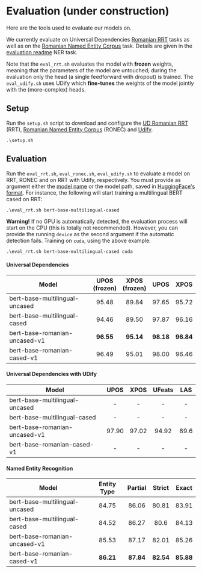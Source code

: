 # Evaluation (under construction)

Here are the tools used to evaluate our models on. 

We currently evaluate on Universal Dependencies [Romanian RRT](https://universaldependencies.org/treebanks/ro_rrt/index.html) tasks as well as on the [Romanian Named Entity Corpus](https://github.com/dumitrescustefan/ronec) task. Details are given in the [evaluation readme](evauation/README.md) NER task. 

Note that the ``eval_rrt.sh`` evaluates the model with **frozen** weights, meaning that the parameters of the model are untouched; during the evaluation only the head (a single feedforward with dropout) is trained. The ``eval_udify.sh`` uses UDify which **fine-tunes** the weights of the model jointly with the (more-complex) heads.

## Setup
Run the `setup.sh` script to download and configure the [UD Romanian RRT](https://universaldependencies.org/treebanks/ro_rrt/index.html) (RRT), [Romanian Named Entity Corpus](https://github.com/dumitrescustefan/ronec) (RONEC) and [Udify](https://github.com/Hyperparticle/udify). 

```
.\setup.sh
```

## Evaluation

Run the `eval_rrt.sh`, `eval_ronec.sh`, `eval_udify.sh` to evaluate a model on RRT, RONEC and on RRT with Udify, respectively. You must provide as argument either the [model name](https://huggingface.co/transformers/pretrained_models.html) or the model path, saved in [HuggingFace's format](https://huggingface.co/transformers/main_classes/model.html#pretrainedmodel). For instance, the following will start training a multilingual BERT cased on RRT:

```
.\eval_rrt.sh bert-base-multilingual-cased
```

**Warning!** If no GPU is automatically detected, the evaluation process will start on the CPU (this is totally not recommended). However, you can provide the running `device` as the second argument if the automatic detection fails. Training on `cuda`, using the above example: 

```
.\eval_rrt.sh bert-base-multilingual-cased cuda
```

#### Universal Dependencies

| Model                          | UPOS <br> (frozen) | XPOS <br> (frozen) | UPOS  |  XPOS |
|--------------------------------|:-------------:|:-------------:|:-----:|:-----:|
| bert-base-multilingual-uncased |     95.48     |      89.84    | 97.65 | 95.72 |
| bert-base-multilingual-cased   |     94.46     |      89.50    | 97.87 | 96.16 |
| bert-base-romanian-uncased-v1  |     **96.55**     |      **95.14**    | **98.18** | **96.84** |
| bert-base-romanian-cased-v1    |     96.49     |      95.01    | 98.00 | 96.46 |

#### Universal Dependencies with UDify

| Model                          | UPOS | XPOS | UFeats | LAS |
|--------------------------------|:----:|:----:|:------:|:---:|
| bert-base-multilingual-uncased |   -  |   -  |    -   |  -  |
| bert-base-multilingual-cased   |   -  |   -  |    -   |  -  |
| bert-base-romanian-uncased-v1  |   97.90  |   97.02  |    94.92   |  89.6  |
| bert-base-romanian-cased-v1    |   -  |   -  |    -   |  -  |

#### Named Entity Recognition

| Model                          | Entity Type | Partial | Strict | Exact |
|--------------------------------|:-----------:|:-------:|:------:|:-----:|
| bert-base-multilingual-uncased |    84.75    |  86.06  |  80.81 | 83.91 |
| bert-base-multilingual-cased   |    84.52    |  86.27  |  80.6  | 84.13 |
| bert-base-romanian-uncased-v1  |    85.53    |  87.17  |  82.01 | 85.26 |
| bert-base-romanian-cased-v1    |    **86.21**    |  **87.84**  |  **82.54** | **85.88** |
